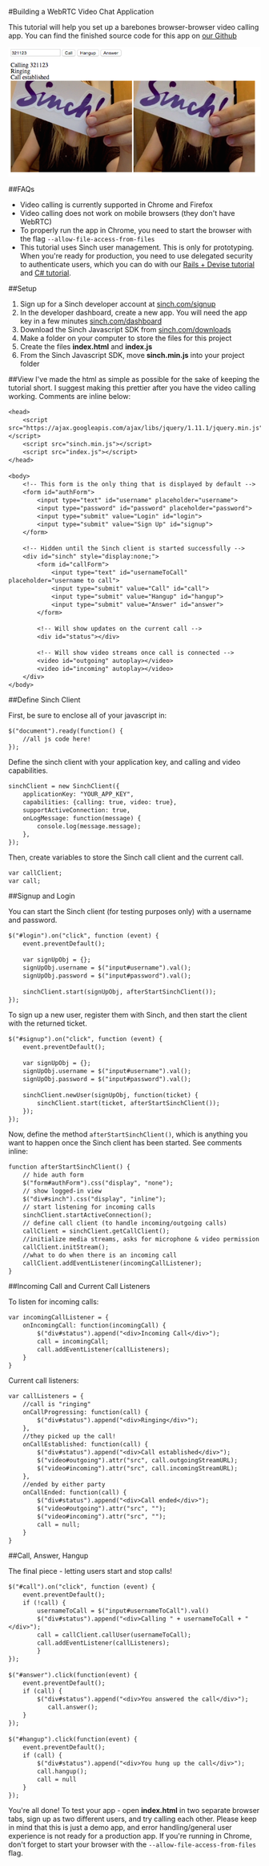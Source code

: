 #Building a WebRTC Video Chat Application

This tutorial will help you set up a barebones browser-browser video calling app. You can find the finished source code for this app on [our Github](https://www.github.com/web-video-calling)

![overview of app](images/overview.png)

##FAQs
- Video calling is currently supported in Chrome and Firefox
- Video calling does not work on mobile browsers (they don't have WebRTC)
- To properly run the app in Chrome, you need to start the browser with the flag `--allow-file-access-from-files`
- This tutorial uses Sinch user management. This is only for prototyping. When you're ready for production, you need to use delegated security to authenticate users, which you can do with our [Rails + Devise tutorial](https://www.sinch.com/tutorials/authenticating-sinch-rails-app-devise/) and [C# tutorial](https://www.sinch.com/tutorials/using-delegated-security-application-server-using-c-sinch-sdk/).

##Setup
1. Sign up for a Sinch developer account at [sinch.com/signup](https://www.sinch.com/signup)
2. In the developer dashboard, create a new app. You will need the app key in a few minutes [sinch.com/dashboard](https://www.sinch.com/dashboard/#/apps)
3. Download the Sinch Javascript SDK from [sinch.com/downloads](https://www.sinch.com/downloads)
4. Make a folder on your computer to store the files for this project
5. Create the files **index.html** and **index.js**
6. From the Sinch Javascript SDK, move **sinch.min.js** into your project folder

##View
I've made the html as simple as possible for the sake of keeping the tutorial short. I suggest making this prettier after you have the video calling working. Comments are inline below:

    <head>
        <script src="https://ajax.googleapis.com/ajax/libs/jquery/1.11.1/jquery.min.js"></script>
        <script src="sinch.min.js"></script>
        <script src="index.js"></script>
    </head>
    
    <body>
        <!-- This form is the only thing that is displayed by default -->
        <form id="authForm">
            <input type="text" id="username" placeholder="username">
            <input type="password" id="password" placeholder="password">
            <input type="submit" value="Login" id="login">
            <input type="submit" value="Sign Up" id="signup">
        </form>
    
        <!-- Hidden until the Sinch client is started successfully -->
        <div id="sinch" style="display:none;">
            <form id="callForm">
                <input type="text" id="usernameToCall" placeholder="username to call">
                <input type="submit" value="Call" id="call">
                <input type="submit" value="Hangup" id="hangup">
                <input type="submit" value="Answer" id="answer">
            </form>
    
            <!-- Will show updates on the current call -->
            <div id="status"></div>
    
            <!-- Will show video streams once call is connected -->
            <video id="outgoing" autoplay></video>
            <video id="incoming" autoplay></video>
        </div>
    </body>
    
##Define Sinch Client
    
First, be sure to enclose all of your javascript in:

    $("document").ready(function() {
        //all js code here!
    });

Define the sinch client with your application key, and calling and video capabilities. 

    sinchClient = new SinchClient({
        applicationKey: "YOUR_APP_KEY",
        capabilities: {calling: true, video: true},
        supportActiveConnection: true,
        onLogMessage: function(message) {
            console.log(message.message);
        },
    });
    
Then, create variables to store the Sinch call client and the current call.
    
    var callClient;
    var call;  
    
##Signup and Login

You can start the Sinch client (for testing purposes only) with a username and password. 

    $("#login").on("click", function (event) {
        event.preventDefault();
        
        var signUpObj = {};
        signUpObj.username = $("input#username").val();
        signUpObj.password = $("input#password").val();

        sinchClient.start(signUpObj, afterStartSinchClient());          
    });
    
To sign up a new user, register them with Sinch, and then start the client with the returned ticket.

    $("#signup").on("click", function (event) {
        event.preventDefault();
        
        var signUpObj = {};
        signUpObj.username = $("input#username").val();
        signUpObj.password = $("input#password").val();

        sinchClient.newUser(signUpObj, function(ticket) {
            sinchClient.start(ticket, afterStartSinchClient());
        });
    });
    
Now, define the method `afterStartSinchClient()`, which is anything you want to happen once the Sinch client has been started. See comments inline:

    function afterStartSinchClient() {
        // hide auth form
        $("form#authForm").css("display", "none");
        // show logged-in view
        $("div#sinch").css("display", "inline");
        // start listening for incoming calls
        sinchClient.startActiveConnection();
        // define call client (to handle incoming/outgoing calls)
        callClient = sinchClient.getCallClient();
        //initialize media streams, asks for microphone & video permission
        callClient.initStream();
        //what to do when there is an incoming call
        callClient.addEventListener(incomingCallListener);
    }
    
##Incoming Call and Current Call Listeners

To listen for incoming calls:

    var incomingCallListener = {
        onIncomingCall: function(incomingCall) {
            $("div#status").append("<div>Incoming Call</div>");
            call = incomingCall;
            call.addEventListener(callListeners);
        }
    }
    
Current call listeners:
    
    var callListeners = {
        //call is "ringing"
        onCallProgressing: function(call) {
            $("div#status").append("<div>Ringing</div>");
        },
        //they picked up the call!
        onCallEstablished: function(call) {
            $("div#status").append("<div>Call established</div>");
            $("video#outgoing").attr("src", call.outgoingStreamURL);
            $("video#incoming").attr("src", call.incomingStreamURL);
        },
        //ended by either party
        onCallEnded: function(call) {
            $("div#status").append("<div>Call ended</div>");
            $("video#outgoing").attr("src", "");
            $("video#incoming").attr("src", "");
            call = null;
        }
    }  
    
##Call, Answer, Hangup

The final piece - letting users start and stop calls!

    $("#call").on("click", function (event) {
        event.preventDefault();
        if (!call) {
            usernameToCall = $("input#usernameToCall").val()
            $("div#status").append("<div>Calling " + usernameToCall + "</div>");
            call = callClient.callUser(usernameToCall);
            call.addEventListener(callListeners);
    	    }   
    });

    $("#answer").click(function(event) {
        event.preventDefault();
        if (call) {
            $("div#status").append("<div>You answered the call</div>");
        	   call.answer();
        }
    });

    $("#hangup").click(function(event) {
        event.preventDefault();
        if (call) {
            $("div#status").append("<div>You hung up the call</div>");
            call.hangup();
            call = null
        }
    });
    
You're all done! To test your app - open **index.html** in two separate browser tabs, sign up as two different users, and try calling each other. Please keep in mind that this is just a demo app, and error handling/general user experience is not ready for a production app. If you're running in Chrome, don't forget to start your browser with the `--allow-file-access-from-files` flag. 



    
    
